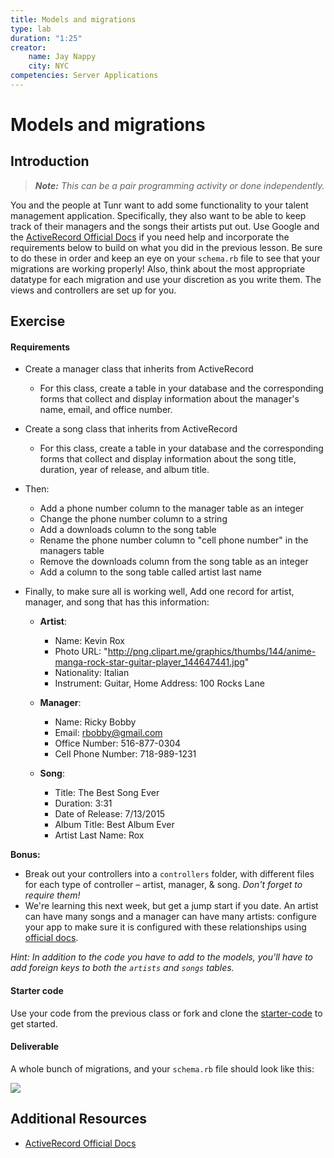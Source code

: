```yaml
---
title: Models and migrations
type: lab
duration: "1:25"
creator:
    name: Jay Nappy
    city: NYC
competencies: Server Applications
---
```


# Models and migrations

## Introduction

> ***Note:*** _This can be a pair programming activity or done independently._

You and the people at Tunr want to add some functionality to your talent management application.  Specifically, they also want to be able to keep track of their managers and the songs their artists put out. Use Google and the [ActiveRecord Official Docs](http://edgeguides.rubyonrails.org/active_record_migrations.html) if you need help and incorporate the requirements below to build on what you did in the previous lesson.  Be sure to do these in order and keep an eye on your ```schema.rb``` file to see that your migrations are working properly!  Also, think about the most appropriate datatype for each migration and use your discretion as you write them.  The views and controllers are set up for you.

## Exercise

#### Requirements

- Create a manager class that inherits from ActiveRecord

  - For this class, create a table in your database and the corresponding forms that collect and display information about the manager's name, email, and office number.

- Create a song class that inherits from ActiveRecord

  - For this class, create a table in your database and the corresponding forms that collect and display information about the song title, duration, year of release, and album title.

- Then:

  - Add a phone number column to the manager table as an integer
  - Change the phone number column to a string
  - Add a downloads column to the song table
  - Rename the phone number column to "cell phone number" in the managers table
  - Remove the downloads column from the song table as an integer
  - Add a column to the song table called artist last name


- Finally, to make sure all is working well, Add one record for artist, manager, and song that has this information:

  - **Artist**:  

    - Name: Kevin Rox
    - Photo URL: "http://png.clipart.me/graphics/thumbs/144/anime-manga-rock-star-guitar-player_144647441.jpg"
    - Nationality: Italian
    - Instrument: Guitar, Home Address: 100 Rocks Lane

  - **Manager**:  

    - Name: Ricky Bobby
    - Email: rbobby@gmail.com
    - Office Number: 516-877-0304  
    - Cell Phone Number: 718-989-1231

  - **Song**:  

    - Title: The Best Song Ever
    - Duration: 3:31
    - Date of Release: 7/13/2015
    - Album Title: Best Album Ever
    - Artist Last Name: Rox

**Bonus:**

- Break out your controllers into a `controllers` folder, with different files for each type of controller – artist, manager, & song. _Don't forget to require them!_
- We're learning this next week, but get a jump start if you date. An artist can have many songs and a manager can have many artists: configure your app to make sure it is configured with these relationships using [official docs](http://guides.rubyonrails.org/association_basics.html).

 _Hint: In addition to the code you have to add to the models, you'll have to add foreign keys to both the ```artists``` and ```songs``` tables._



#### Starter code

Use your code from the previous class or fork and clone the [starter-code](starter-code) to get started.

#### Deliverable

A whole bunch of migrations, and your ```schema.rb``` file should look like this:

![](http://s29.postimg.org/4sw62q90n/Screen_Shot_2015_07_13_at_12_00_36_PM.png)

## Additional Resources

- [ActiveRecord Official Docs](http://edgeguides.rubyonrails.org/active_record_migrations.html)
